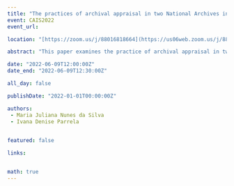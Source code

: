 ```yaml
---
title: "The practices of archival appraisal in two National Archives in North and South America: Canada and Brazil"
event: CAIS2022
event_url: 

location: "[https://zoom.us/j/88016818664](https://us06web.zoom.us/j/88016818664?wd=bWlEMk1oZ3FyWTVFNXZISUh4dlZJdz09)"

abstract: "This paper examines the practice of archival appraisal in two major archival institutions, from opposite hemispheres and realities: Canada and Brazil. The main objective is to increase knowledge about such an important function for archival practice in the National Archives of these countries. The work covers the theoretical basis used to conduct the appraisal, the main legislation and the instruments used. Finally, the main goal, regardless of the country, is that the practice of appraisal optimizes financial resources and time, reduces the risk of undue destruction of documents and promotes accountability, transparency, and social representation."

date: "2022-06-09T12:00:00Z"
date_end: "2022-06-09T12:30:00Z"

all_day: false

publishDate: "2022-01-01T00:00:00Z"

authors:
 - Maria Juliana Nunes da Silva
 - Ivana Denise Parrela
 

featured: false

links:


math: true
---
```


